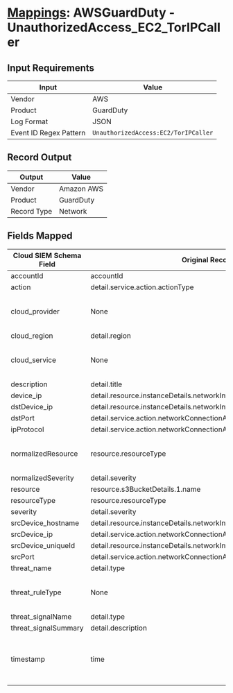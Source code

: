# [Mappings](README.md): AWSGuardDuty - UnauthorizedAccess_EC2_TorIPCaller

## Input Requirements

|Input|Value|
|-----|-----|
|Vendor|AWS|
|Product|GuardDuty|
|Log Format|JSON|
|Event ID Regex Pattern|`UnauthorizedAccess:EC2/TorIPCaller`|

## Record Output

|Output|Value|
|------|-----|
|Vendor|Amazon AWS|
|Product|GuardDuty|
|Record Type|Network|

## Fields Mapped

|Cloud SIEM Schema Field|Original Record Key|Notes|
|-----------------------|-------------------|-----|
|accountId|accountId||
|action|detail.service.action.actionType||
|cloud_provider|None|The static text `AWS` is populated in this schema field.|
|cloud_region|detail.region||
|cloud_service|None|The static text `GuardDuty` is populated in this schema field.|
|description|detail.title||
|device_ip|detail.resource.instanceDetails.networkInterfaces.1.privateIpAddress||
|dstDevice_ip|detail.resource.instanceDetails.networkInterfaces.1.privateIpAddress||
|dstPort|detail.service.action.networkConnectionAction.remotePortDetails.port||
|ipProtocol|detail.service.action.networkConnectionAction.protocol||
|normalizedResource|resource.resourceType|This is a lookup field. More info to come in the catalog later...|
|normalizedSeverity|detail.severity||
|resource|resource.s3BucketDetails.1.name||
|resourceType|resource.resourceType||
|severity|detail.severity||
|srcDevice_hostname|detail.resource.instanceDetails.networkInterfaces.1.privateDnsName||
|srcDevice_ip|detail.service.action.networkConnectionAction.remoteIpDetails.ipAddressV4||
|srcDevice_uniqueId|detail.resource.instanceDetails.networkInterfaces.1.privateIpAddress||
|srcPort|detail.service.action.networkConnectionAction.localPortDetails.port||
|threat_name|detail.type||
|threat_ruleType|None|The static text `direct` is populated in this schema field.|
|threat_signalName|detail.type||
|threat_signalSummary|detail.description||
|timestamp|time|We expect the orginal record value of `time` is in the format `yyyy-MM-dd'T'HH:mm:ss'Z'`|

